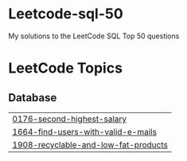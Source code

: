 # Leetcode-sql-50
My solutions to the LeetCode SQL Top 50 questions

<!---LeetCode Topics Start-->
# LeetCode Topics
## Database
|  |
| ------- |
| [0176-second-highest-salary](https://github.com/Aaryan9958/Leetcode-sql-50/tree/master/0176-second-highest-salary) |
| [1664-find-users-with-valid-e-mails](https://github.com/Aaryan9958/Leetcode-sql-50/tree/master/1664-find-users-with-valid-e-mails) |
| [1908-recyclable-and-low-fat-products](https://github.com/Aaryan9958/Leetcode-sql-50/tree/master/1908-recyclable-and-low-fat-products) |
<!---LeetCode Topics End-->